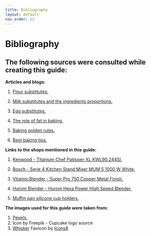 ```yaml
---
title: Bibliography
layout: default
nav_order: 12
---
```


<h1>Bibliography</h1>

<h2>The following sources were consulted while creating this guide:</h2>

**Articles and blogs:**


1. [Flour substitutes.](https://www.bbcgoodfood.com/howto/guide/best-flour-substitutions)

2. [Milk substitutes and the ingredients proportions.](https://www.delish.com/cooking/a38422869/whole-milk-substitutes-for-baking/)

3. [Egg substitutes.](https://www.pccmarkets.com/taste/2013-03/egg_substitutes/)

4. [The role of fat in baking.](https://bakerbettie.com/function-of-fat-in-baking/) 

5. [Baking golden rules.](https://www.smh.com.au/goodfood/tips-and-advice/the-golden-rules-of-baking-20200330-h1mzll.html) 

6. [Best baking tips.](https://www.bookishbakes.co.uk/post/best-baking-tips-tricks-beginners)


**Links to the shops mentioned in this guide:**

1. [Kenwood - Titanium Chef Patissier XL KWL90.244SI.](https://www.kenwoodworld.com/pl-pl/titanium-chef-patissier-xl-kwl90-244si/p/KWL90.244SI) 

2. [Bosch - Serie 4 Kitchen Stand Mixer MUM 5 1000 W White.](https://www.bosch-home.pl/lista-produktow/roboty-kuchenne/roboty-kuchenne-mum/roboty-kuchenne-mum-5/MUM5XW10#/Togglebox=manuals/Togglebox=accessories/) 

3. [Vitamix Blender - Super Pro 750 Copper Metal Finish.](https://www.bestblender.pl/blender-vitamix-professional-series-750/) 

4. [Hurom Blender - Hurom Hexa Power High Speed Blender.](https://www.hurom.com/products/hurom-hexa-power-high-speed-blender) 

5. [Muffin pan silicone cup holders.](https://www.aliexpress.com/item/1005005986393187.html) 

**The images used for this guide were taken from:**

1. [Pexels.](https://www.pexels.com/pl-pl/)
2. <a ref="https://www.freepik.com/icon/cupcake_594001#fromView=search&page=1&position=39&uuid=d1cd2efb-c203-4140-8e14-eda3053764db">Icon by Freepik</a> - Cupcake logo source
3. <a target="_blank" href="https://icons8.com/icon/TxtX4ctXhrbl/whisker">Whisker</a> Favicon by <a target="_blank" href="https://icons8.com">Icons8</a> 

